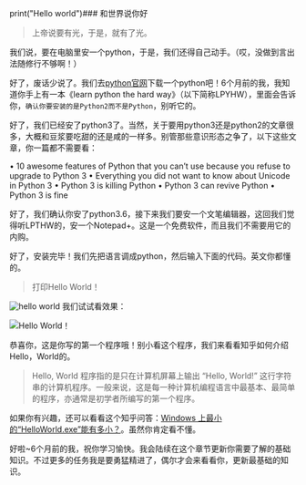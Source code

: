 print("Hello world")### 和世界说你好

> 上帝说要有光，于是，就有了光。

我们说，要在电脑里安一个python，于是，我们还得自己动手。（哎，没做到言出法随修行不够啊！）

好了，废话少说了。我们去[python官网][1]下载一个python吧！6个月前的我，我知道你手上有一本《learn python the hard way》（以下简称LPYHW），里面会告诉你，`确认你要安装的是Python2而不是Python`，别听它的。

好了，我们已经安了python3了。当然，关于要用python3还是python2的文章很多，大概和豆浆要吃甜的还是咸的一样多。别管那些意识形态之争了，以下这些文章，你一篇都不需要看：

• 10 awesome features of Python that you can’t use because you refuse to upgrade to Python 3
• Everything you did not want to know about Unicode in Python 3
• Python 3 is killing Python
• Python 3 can revive Python
• Python 3 is fine

好了，我们确认你安了python3.6，接下来我们要安一个文笔编辑器，这回我们觉得听LPTHW的，安一个Notepad+。这是一个免费软件，而且我们不需要用它的内购。

好了，安装完毕！我们先把语言调成python，然后输入下面的代码。英文你都懂的。

> 打印Hello World！

![hello world][2]
我们试试看效果：

![Hello World！][3]

恭喜你，这是你写的第一个程序哦！别小看这个程序，我们来看看知乎如何介绍Hello，World的。

> Hello, World 程序指的是只在计算机屏幕上输出 “Hello, World!”
> 这行字符串的计算机程序。一般来说，这是每一种计算机编程语言中最基本、最简单的程序，亦通常是初学者所编写的第一个程序。

如果你有兴趣，还可以看看这个知乎问答：[Windows 上最小的“HelloWorld.exe”能有多小？][4]。虽然你肯定看不懂。

好啦~6个月前的我，祝你学习愉快。我会陆续在这个章节更新你需要了解的基础知识。不过更多的任务我是要勇猛精进了，偶尔才会来看看你，更新最基础的知识。


  [1]: http://python.org/download
  [2]: http://static.zybuluo.com/yanzhiw/memxw2kjr8hksrlbrmyw5d23/2.png
  [3]: http://static.zybuluo.com/yanzhiw/s6nbdgxphh0cd0fzxjl5oy7h/3.png
  [4]: https://www.zhihu.com/question/21715980